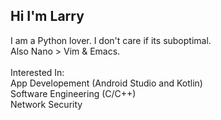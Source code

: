 <h2>  Hi I'm Larry </h2>

I am a Python lover. I don't care if its suboptimal. <br> Also Nano > Vim & Emacs. <br> <br>
Interested In: <br>
App Developement (Android Studio and Kotlin) <br>
Software Engineering (C/C++) <br>
Network Security
